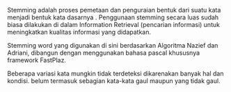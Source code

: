 
Stemming adalah proses pemetaan dan penguraian bentuk dari suatu kata menjadi bentuk kata dasarnya .
Penggunaan stemming secara luas sudah biasa dilakukan di dalam Information Retrieval (pencarian informasi) untuk meningkatkan kualitas informasi yang didapatkan.

Stemming word yang digunakan di sini berdasarkan Algoritma Nazief dan Adriani,
dibangun dengan menggunakan bahasa pascal khususnya framework FastPlaz.

Beberapa variasi kata mungkin tidak terdeteksi dikarenakan banyak hal dan kondisi.
belum termasuk sebagian kata-kata gaul maupun yang tidak gaul.

